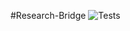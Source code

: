 #Research-Bridge
![Tests](https://github.com/T-inashe/sdapp/actions/workflows/run-tests.yml/badge.svg?branch=latestapp)
